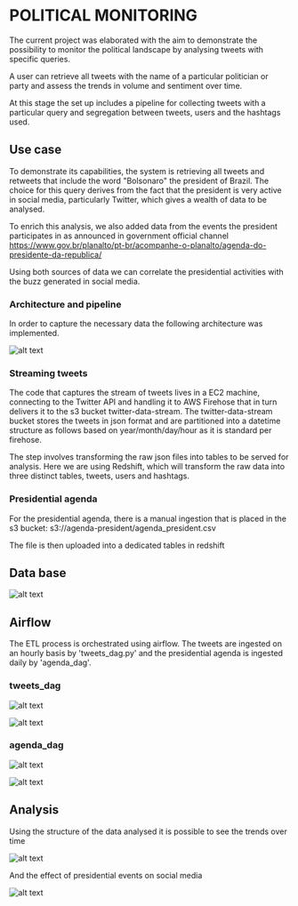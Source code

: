 # POLITICAL MONITORING

The current project was elaborated with the aim to 
demonstrate the possibility to monitor the political 
landscape by analysing tweets with specific queries.

A user can retrieve all tweets with the name of a particular 
politician or party and assess the trends in volume and 
sentiment over time.

At this stage the set up includes a pipeline for collecting
tweets with a particular query and segregation between tweets,
users and the hashtags used.

## Use case

To demonstrate its capabilities, the system is retrieving all tweets and
retweets that include the word "Bolsonaro" the president of Brazil.
The choice for this query derives from the fact that the president is
very active in social media, particularly Twitter, which gives a wealth
of data to be analysed.

To enrich this analysis, we also added data from the events the president
participates in as announced in government official channel
https://www.gov.br/planalto/pt-br/acompanhe-o-planalto/agenda-do-presidente-da-republica/

Using both sources of data we can correlate the presidential activities 
with the buzz generated in social media.

### Architecture and pipeline

In order to capture the necessary data the following architecture was 
implemented.

![alt text](imgs/architecture.png?raw=true "Architecture")

### Streaming tweets

The code that captures the stream of tweets lives in a EC2 machine,
connecting to the Twitter API and handling it to AWS Firehose that in
turn delivers it to the s3 bucket twitter-data-stream. The 
twitter-data-stream bucket stores the tweets in json format and are
partitioned into a datetime structure as follows based on
year/month/day/hour as it is standard per firehose.

The step involves transforming the raw json files into tables to be
served for analysis. Here we are using Redshift, which will transform
the raw data into three distinct tables, tweets, users and hashtags.

### Presidential agenda

For the presidential agenda, there is a manual ingestion that is placed in
the s3 bucket: s3://agenda-president/agenda_president.csv

The file is then uploaded into a dedicated tables in redshift

## Data base

![alt text](imgs/data_base.png?raw=true "data base")

## Airflow

The ETL process is orchestrated using airflow. The tweets are ingested
on an hourly basis by 'tweets_dag.py' and the presidential agenda
is ingested daily by 'agenda_dag'.

### tweets_dag

![alt text](imgs/tweets_dag_diagram.png?raw=true "Architecture")

![alt text](imgs/tweets_schedule.png?raw=true "Architecture")

### agenda_dag

![alt text](imgs/agenda_diagram_dag.png?raw=true "Architecture")

![alt text](imgs/agenda_schedule.png?raw=true "Architecture")

## Analysis

Using the structure of the data analysed it is possible to see the trends 
over time

![alt text](imgs/analytics2.png?raw=true "Architecture")

And the effect of presidential events on social media

![alt text](imgs/analytics3.png?raw=true "Architecture")


